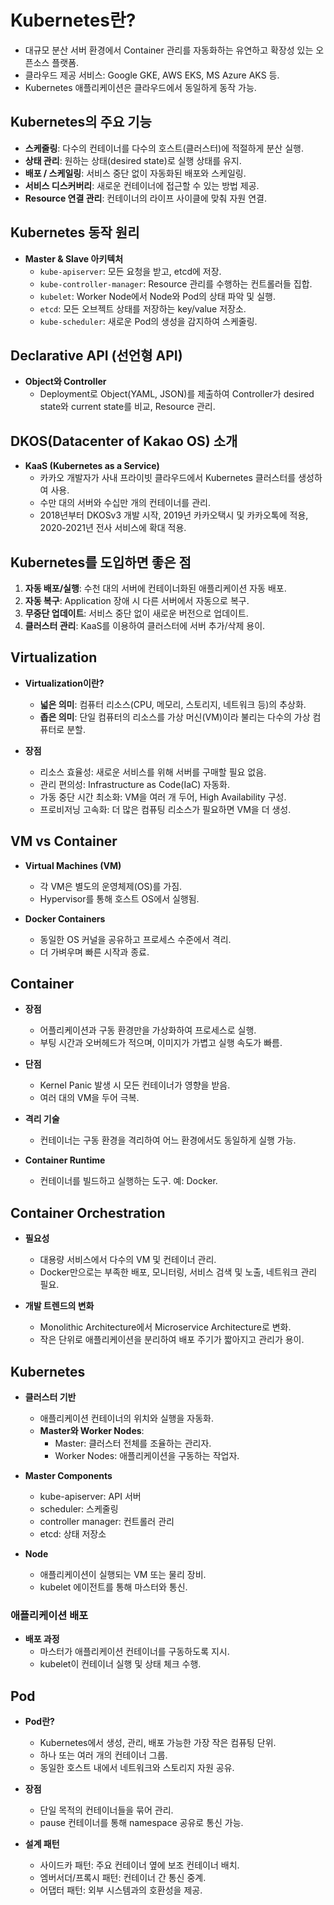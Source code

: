 # Kubernetes란?
- 대규모 분산 서버 환경에서 Container 관리를 자동화하는 유연하고 확장성 있는 오픈소스 플랫폼.
- 클라우드 제공 서비스: Google GKE, AWS EKS, MS Azure AKS 등.
- Kubernetes 애플리케이션은 클라우드에서 동일하게 동작 가능.
## Kubernetes의 주요 기능
- **스케줄링**: 다수의 컨테이너를 다수의 호스트(클러스터)에 적절하게 분산 실행.
- **상태 관리**: 원하는 상태(desired state)로 실행 상태를 유지.
- **배포 / 스케일링**: 서비스 중단 없이 자동화된 배포와 스케일링.
- **서비스 디스커버리**: 새로운 컨테이너에 접근할 수 있는 방법 제공.
- **Resource 연결 관리**: 컨테이너의 라이프 사이클에 맞춰 자원 연결.
## Kubernetes 동작 원리
- **Master & Slave 아키텍처**
  - `kube-apiserver`: 모든 요청을 받고, etcd에 저장.
  - `kube-controller-manager`: Resource 관리를 수행하는 컨트롤러들 집합.
  - `kubelet`: Worker Node에서 Node와 Pod의 상태 파악 및 실행.
  - `etcd`: 모든 오브젝트 상태를 저장하는 key/value 저장소.
  - `kube-scheduler`: 새로운 Pod의 생성을 감지하여 스케줄링.
## Declarative API (선언형 API)
- **Object와 Controller**
  - Deployment로 Object(YAML, JSON)를 제출하여 Controller가 desired state와 current state를 비교, Resource 관리.
## DKOS(Datacenter of Kakao OS) 소개
- **KaaS (Kubernetes as a Service)**
  - 카카오 개발자가 사내 프라이빗 클라우드에서 Kubernetes 클러스터를 생성하여 사용.
  - 수만 대의 서버와 수십만 개의 컨테이너를 관리.
  - 2018년부터 DKOSv3 개발 시작, 2019년 카카오택시 및 카카오톡에 적용, 2020-2021년 전사 서비스에 확대 적용.

## Kubernetes를 도입하면 좋은 점
  1. **자동 배포/실행**: 수천 대의 서버에 컨테이너화된 애플리케이션 자동 배포.
  2. **자동 복구**: Application 장애 시 다른 서버에서 자동으로 복구.
  3. **무중단 업데이트**: 서비스 중단 없이 새로운 버전으로 업데이트.
  4. **클러스터 관리**: KaaS를 이용하여 클러스터에 서버 추가/삭제 용이.

## Virtualization
- **Virtualization이란?**
  - **넓은 의미**: 컴퓨터 리소스(CPU, 메모리, 스토리지, 네트워크 등)의 추상화.
  - **좁은 의미**: 단일 컴퓨터의 리소스를 가상 머신(VM)이라 불리는 다수의 가상 컴퓨터로 분할.

- **장점**
  - 리소스 효율성: 새로운 서비스를 위해 서버를 구매할 필요 없음.
  - 관리 편의성: Infrastructure as Code(IaC) 자동화.
  - 가동 중단 시간 최소화: VM을 여러 개 두어, High Availability 구성.
  - 프로비저닝 고속화: 더 많은 컴퓨팅 리소스가 필요하면 VM을 더 생성.

## VM vs Container

- **Virtual Machines (VM)**
  - 각 VM은 별도의 운영체제(OS)를 가짐.
  - Hypervisor를 통해 호스트 OS에서 실행됨.

- **Docker Containers**
  - 동일한 OS 커널을 공유하고 프로세스 수준에서 격리.
  - 더 가벼우며 빠른 시작과 종료.

## Container
- **장점**
  - 어플리케이션과 구동 환경만을 가상화하여 프로세스로 실행.
  - 부팅 시간과 오버헤드가 적으며, 이미지가 가볍고 실행 속도가 빠름.

- **단점**
  - Kernel Panic 발생 시 모든 컨테이너가 영향을 받음.
  - 여러 대의 VM을 두어 극복.

- **격리 기술**
  - 컨테이너는 구동 환경을 격리하여 어느 환경에서도 동일하게 실행 가능.

- **Container Runtime**
  - 컨테이너를 빌드하고 실행하는 도구. 예: Docker.

## Container Orchestration
- **필요성**
  - 대용량 서비스에서 다수의 VM 및 컨테이너 관리.
  - Docker만으로는 부족한 배포, 모니터링, 서비스 검색 및 노출, 네트워크 관리 필요.

- **개발 트렌드의 변화**
  - Monolithic Architecture에서 Microservice Architecture로 변화.
  - 작은 단위로 애플리케이션을 분리하여 배포 주기가 짧아지고 관리가 용이.

## Kubernetes
- **클러스터 기반**
  - 애플리케이션 컨테이너의 위치와 실행을 자동화.
  - **Master와 Worker Nodes**:
    - Master: 클러스터 전체를 조율하는 관리자.
    - Worker Nodes: 애플리케이션을 구동하는 작업자.
  
- **Master Components**
  - kube-apiserver: API 서버
  - scheduler: 스케줄링
  - controller manager: 컨트롤러 관리
  - etcd: 상태 저장소

- **Node**
  - 애플리케이션이 실행되는 VM 또는 물리 장비.
  - kubelet 에이전트를 통해 마스터와 통신.

### 애플리케이션 배포

- **배포 과정**
  - 마스터가 애플리케이션 컨테이너를 구동하도록 지시.
  - kubelet이 컨테이너 실행 및 상태 체크 수행.

## Pod
- **Pod란?**
  - Kubernetes에서 생성, 관리, 배포 가능한 가장 작은 컴퓨팅 단위.
  - 하나 또는 여러 개의 컨테이너 그룹.
  - 동일한 호스트 내에서 네트워크와 스토리지 자원 공유.

- **장점**
  - 단일 목적의 컨테이너들을 묶어 관리.
  - pause 컨테이너를 통해 namespace 공유로 통신 가능.

- **설계 패턴**
  - 사이드카 패턴: 주요 컨테이너 옆에 보조 컨테이너 배치.
  - 엠버서더/프록시 패턴: 컨테이너 간 통신 중계.
  - 어댑터 패턴: 외부 시스템과의 호환성을 제공.

